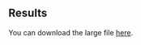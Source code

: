 ## Results

You can download the large file [here](https://drive.google.com/file/d/1BE4TuNrTguip0ViytBRpxKY8bb3dbtww/view?usp=sharing).

